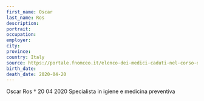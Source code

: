 ```yaml
---
first_name: Oscar
last_name: Ros
description: 
portrait: 
occupation: 
employer: 
city: 
province: 
country: Italy
source: https://portale.fnomceo.it/elenco-dei-medici-caduti-nel-corso-dellepidemia-di-covid-19/
birth_date: 
death_date: 2020-04-20
---
```


Oscar Ros † 20 04 2020
Specialista in igiene e medicina preventiva